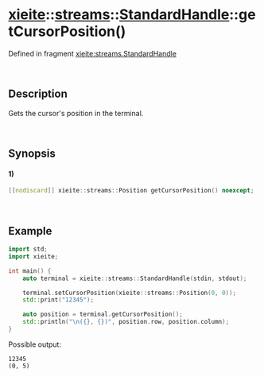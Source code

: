 # [xieite](../../../../../xieite.md)\:\:[streams](../../../../../streams.md)\:\:[StandardHandle](../../../standard_handle.md)\:\:getCursorPosition\(\)
Defined in fragment [xieite:streams.StandardHandle](../../../../../../src/streams/standard_handle.cpp)

&nbsp;

## Description
Gets the cursor's position in the terminal.

&nbsp;

## Synopsis
#### 1)
```cpp
[[nodiscard]] xieite::streams::Position getCursorPosition() noexcept;
```

&nbsp;

## Example
```cpp
import std;
import xieite;

int main() {
    auto terminal = xieite::streams::StandardHandle(stdin, stdout);

    terminal.setCursorPosition(xieite::streams::Position(0, 0));
    std::print("12345");

    auto position = terminal.getCursorPosition();
    std::println("\n({}, {})", position.row, position.column);
}
```
Possible output:
```
12345
(0, 5)
```
